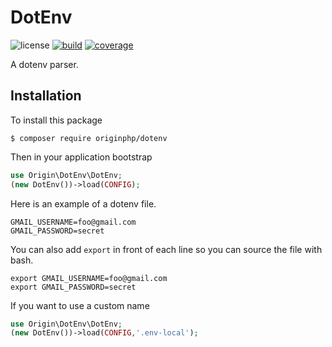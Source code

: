 # DotEnv

![license](https://img.shields.io/badge/license-MIT-brightGreen.svg)
[![build](https://travis-ci.org/originphp/dotenv.svg?branch=master)](https://travis-ci.org/originphp/dotEnv)
[![coverage](https://coveralls.io/repos/github/originphp/dotenv/badge.svg?branch=master)](https://coveralls.io/github/originphp/dotEnv?branch=master)

A dotenv parser.

## Installation

To install this package

```linux
$ composer require originphp/dotenv
```


Then in your application bootstrap

```php
use Origin\DotEnv\DotEnv;
(new DotEnv())->load(CONFIG);
```

Here is an example of a dotenv file.

```linux
GMAIL_USERNAME=foo@gmail.com
GMAIL_PASSWORD=secret
```

You can also add `export` in front of each line so you can source the file with bash.

```linux
export GMAIL_USERNAME=foo@gmail.com
export GMAIL_PASSWORD=secret
```

If you want to use a custom name

```php
use Origin\DotEnv\DotEnv;
(new DotEnv())->load(CONFIG,'.env-local');
```
